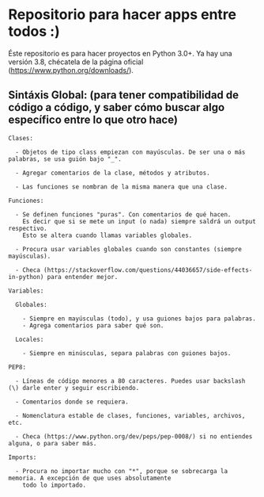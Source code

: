 # Repositorio para hacer apps entre todos :)
  Éste repositorio es para hacer proyectos en Python 3.0+. Ya hay una versión 3.8, chécatela de la página oficial (https://www.python.org/downloads/).

Sintáxis Global: (para tener compatibilidad de código a código, y saber cómo buscar algo específico entre lo que otro hace)
  -
  
    Clases:

      - Objetos de tipo class empiezan con mayúsculas. De ser una o más palabras, se usa guión bajo "_".

      - Agregar comentarios de la clase, métodos y atributos.

      - Las funciones se nombran de la misma manera que una clase.

    Funciones:

      - Se definen funciones "puras". Con comentarios de qué hacen.
        Es decir que si se mete un input (o nada) siempre saldrá un output respectivo. 
        Esto se altera cuando llamas variables globales.

      - Procura usar variables globales cuando son constantes (siempre mayúsculas).

      - Checa (https://stackoverflow.com/questions/44036657/side-effects-in-python) para entender mejor.

    Variables:

      Globales:

        - Siempre en mayúsculas (todo), y usa guiones bajos para palabras.
        - Agrega comentarios para saber qué son.

      Locales:

        - Siempre en minúsculas, separa palabras con guiones bajos.

    PEP8:

      - Líneas de código menores a 80 caracteres. Puedes usar backslash (\) darle enter y seguir escribiendo.

      - Comentarios donde se requiera.

      - Nomenclatura estable de clases, funciones, variables, archivos, etc.
      
      - Checa (https://www.python.org/dev/peps/pep-0008/) si no entiendes alguna, o para saber más.

    Imports:

      - Procura no importar mucho con "*", porque se sobrecarga la memoria. A excepción de que uses absolutamente 
        todo lo importado.
